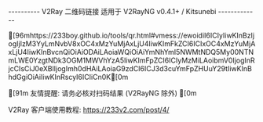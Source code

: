 
---------- V2Ray 二维码链接 适用于 V2RayNG v0.4.1+ / Kitsunebi -------------

[96mhttps://233boy.github.io/tools/qr.html#vmess://ewoidiI6ICIyIiwKInBzIjogIjIzM3YyLmNvbV8xOC4xMzYuMjAxLjU4IiwKImFkZCI6ICIxOC4xMzYuMjAxLjU4IiwKInBvcnQiOiAiODAiLAoiaWQiOiAiYmNhYmI5NWMtNDQ5My00NTNmLWE0YzgtNDk3OGM1MWVhYzA5IiwKImFpZCI6ICIyMzMiLAoibmV0IjogInRjcCIsCiJ0eXBlIjogImh0dHAiLAoiaG9zdCI6ICJ3d3cuYmFpZHUuY29tIiwKInBhdGgiOiAiIiwKInRscyI6ICIiCn0K[0m


[91m 友情提醒: 请务必核对扫码结果 (V2RayNG 除外) [0m


 V2Ray 客户端使用教程: https://233v2.com/post/4/


